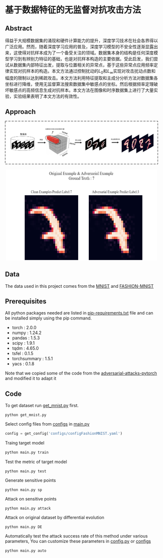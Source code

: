 # 基于数据特征的无监督对抗攻击方法

## Abstract

得益于大规模数据集的涌现和硬件计算能力的提升，深度学习技术在社会各界得以广泛应用。然而，随着深度学习应用的普及，深度学习模型的不安全性逐渐显露出来，这使得对抗样本成为了一个备受关注的领域。数据集本身的结构是任何深度模型学习到有辨别力特征的基础，也是对抗样本构造的主要依据。受此启发，我们尝试从数据集内部特征出发，提取与位置相关的异常点，基于这些异常点应用频率定律实现对抗样本的构造。本文方法通过控制扰动的$L_0$和$L_{\infty}$实现对攻击扰动点数和幅度的限制以达到稀疏攻击。本文方法利用特征提取和主成分分析方法对数据集各坐标进行降维，使用无监督算法搜索数据集中敏感点的坐标。然后根据频率定理破坏敏感点的高频信息生成对抗样本。本文方法在图像和时序数据集上进行了大量实验，实验结果表明了本文方法的有效性。

## Approach

![](figs\lct.png)
 <div align="center"> <img src="output_img\684.png" width = 500 height = 300 /> </div>

## Data

The data used in this project comes from the [MNIST](http://yann.lecun.com/exdb/mnist/) and [FASHION-MNIST](https://github.com/zalandoresearch/fashion-mnist)

## Prerequisites

All python packages needed are listed in [pip-requirements.txt](D:/Project/mnist_attack/requirements.txt) file and can be installed simply using the pip command.

* torch : 2.0.0
* numpy : 1.24.2
* pandas : 1.5.3
* scipy : 1.9.1
* tqdm : 4.65.0
* tsfel : 0.1.5
* torchsummary : 1.5.1
* yacs : 0.1.8

Note that we copied some of the code from the [adversarial-attacks-pytorch](https://github.com/Harry24k/adversarial-attacks-pytorch) and modified it to adapt it

## Code

To get dataset run [get_mnist.py](script/get_mnist.py) first.

```
python get_mnist.py
```

Select config files from [configs](configs) in [main.py](main.py)

```python
config = get_config('configs/configFashionMNIST.yaml')
```

Traing target model

```python
python main.py train
```

Test the metric of target model

```
python main.py test
```

Generate sensitive points

```
python main.py sp
```

Attack on sensitive points

```
python main.py attack
```

Attack on original dataset by differential evolution

```
python main.py DE
```

Automatically test the attack success rate of this method under various parameters, You can customize these parameters in  [config.py](config.py) or [configs](configs/)

```
python main.py auto
```

